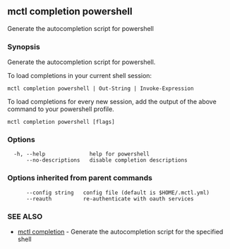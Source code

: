 [Auto generated by spf13/cobra]: <>

## mctl completion powershell

Generate the autocompletion script for powershell

### Synopsis

Generate the autocompletion script for powershell.

To load completions in your current shell session:

	mctl completion powershell | Out-String | Invoke-Expression

To load completions for every new session, add the output of the above command
to your powershell profile.


```
mctl completion powershell [flags]
```

### Options

```
  -h, --help              help for powershell
      --no-descriptions   disable completion descriptions
```

### Options inherited from parent commands

```
      --config string   config file (default is $HOME/.mctl.yml)
      --reauth          re-authenticate with oauth services
```

### SEE ALSO

* [mctl completion](mctl_completion.md)	 - Generate the autocompletion script for the specified shell

